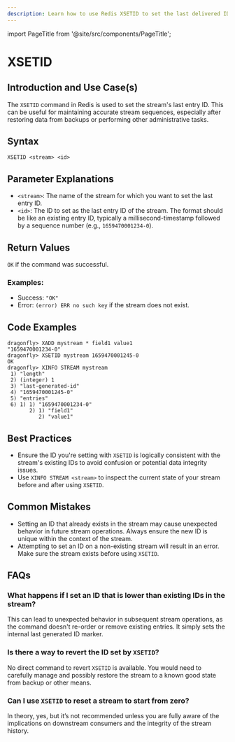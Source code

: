 ```yaml
---
description: Learn how to use Redis XSETID to set the last delivered ID for streams.
---
```


import PageTitle from '@site/src/components/PageTitle';

# XSETID

<PageTitle title="Redis XSETID Explained (Better Than Official Docs)" />

## Introduction and Use Case(s)

The `XSETID` command in Redis is used to set the stream's last entry ID. This can be useful for maintaining accurate stream sequences, especially after restoring data from backups or performing other administrative tasks.

## Syntax

```plaintext
XSETID <stream> <id>
```

## Parameter Explanations

- `<stream>`: The name of the stream for which you want to set the last entry ID.
- `<id>`: The ID to set as the last entry ID of the stream. The format should be like an existing entry ID, typically a millisecond-timestamp followed by a sequence number (e.g., `1659470001234-0`).

## Return Values

`OK` if the command was successful.

### Examples:

- Success: `"OK"`
- Error: `(error) ERR no such key` if the stream does not exist.

## Code Examples

```cli
dragonfly> XADD mystream * field1 value1
"1659470001234-0"
dragonfly> XSETID mystream 1659470001245-0
OK
dragonfly> XINFO STREAM mystream
 1) "length"
 2) (integer) 1
 3) "last-generated-id"
 4) "1659470001245-0"
 5) "entries"
 6) 1) 1) "1659470001234-0"
       2) 1) "field1"
          2) "value1"
```

## Best Practices

- Ensure the ID you're setting with `XSETID` is logically consistent with the stream's existing IDs to avoid confusion or potential data integrity issues.
- Use `XINFO STREAM <stream>` to inspect the current state of your stream before and after using `XSETID`.

## Common Mistakes

- Setting an ID that already exists in the stream may cause unexpected behavior in future stream operations. Always ensure the new ID is unique within the context of the stream.
- Attempting to set an ID on a non-existing stream will result in an error. Make sure the stream exists before using `XSETID`.

## FAQs

### What happens if I set an ID that is lower than existing IDs in the stream?

This can lead to unexpected behavior in subsequent stream operations, as the command doesn't re-order or remove existing entries. It simply sets the internal last generated ID marker.

### Is there a way to revert the ID set by `XSETID`?

No direct command to revert `XSETID` is available. You would need to carefully manage and possibly restore the stream to a known good state from backup or other means.

### Can I use `XSETID` to reset a stream to start from zero?

In theory, yes, but it’s not recommended unless you are fully aware of the implications on downstream consumers and the integrity of the stream history.
